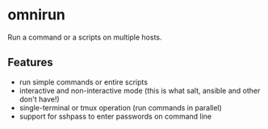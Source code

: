 # omnirun

Run a command or a scripts on multiple hosts.

## Features

- run simple commands or entire scripts
- interactive and non-interactive mode (this is what salt, ansible and other don't have!)
- single-terminal or tmux operation (run commands in parallel)
- support for sshpass to enter passwords on command line
